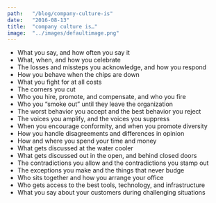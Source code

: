 ```yaml
---
path:	"/blog/company-culture-is"
date:	"2016-08-13"
title:	"company culture is…"
image:	"../images/defaultimage.png"
---
```


* What you say, and how often you say it
* What, when, and how you celebrate
* The losses and missteps you acknowledge, and how you respond
* How you behave when the chips are down
* What you fight for at all costs
* The corners you cut
* Who you hire, promote, and compensate, and who you fire
* Who you “smoke out” until they leave the organization
* The worst behavior you accept and the best behavior you reject
* The voices you amplify, and the voices you suppress
* When you encourage conformity, and when you promote diversity
* How you handle disagreements and differences in opinion
* How and where you spend your time and money
* What gets discussed at the water cooler
* What gets discussed out in the open, and behind closed doors
* The contradictions you allow and the contradictions you stamp out
* The exceptions you make and the things that never budge
* Who sits together and how you arrange your office
* Who gets access to the best tools, technology, and infrastructure
* What you say about your customers during challenging situations
